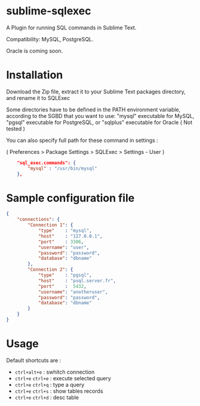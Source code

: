 sublime-sqlexec
===============

A Plugin for running SQL commands in Sublime Text.

Compatibility: MySQL, PostgreSQL.

Oracle is coming soon.

# Installation
Download the Zip file, extract it to your Sublime Text packages directory, and rename it to SQLExec

Some directories have to be defined in the PATH environment variable, according to the SGBD that you want to use: "mysql" executable for MySQL, "pgsql" executable for PostgreSQL, or "sqlplus" executable for Oracle ( Not tested )

You can also specify full path for these command in settings :

( Preferences > Package Settings > SQLExec > Settings - User )

```json
    "sql_exec.commands": {
        "mysql" : "/usr/bin/mysql"
    },

```

# Sample configuration file
```json
{
    "connections": {
        "Connection 1": {
            "type"    : "mysql",
            "host"    : "127.0.0.1",
            "port"    : 3306,
            "username": "user",
            "password": "password",
            "database": "dbname"
        },
        "Connection 2": {
            "type"    : "pgsql",
            "host"    : "psql.server.fr",
            "port"    :  5432,
            "username": "anotheruser",
            "password": "password",
            "database": "dbname"
        }
    }
}
```
# Usage
Default shortcuts are :
- `ctrl+alt+e` : swhitch connection
- `ctrl+e` `ctrl+e` : execute selected query
- `ctrl+e` `ctrl+q` : type a query
- `ctrl+e` `ctrl+s` : show tables records
- `ctrl+e` `ctrl+d` : desc table
